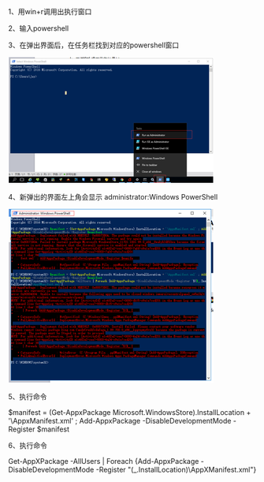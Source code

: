 1、用win+r调用出执行窗口

2、输入powershell

3、在弹出界面后，在任务栏找到对应的powershell窗口

![](Win10应用、Crtana小娜都打不开问题的解决.files/image001.png)

4、新弹出的界面左上角会显示 administrator:Windows PowerShell

![](Win10应用、Crtana小娜都打不开问题的解决.files/image002.png)

5、执行命令

$manifest = (Get-AppxPackage Microsoft.WindowsStore).InstallLocation +
'\AppxManifest.xml' ; Add-AppxPackage -DisableDevelopmentMode -Register
$manifest

6、执行命令

Get-AppXPackage -AllUsers | Foreach {Add-AppxPackage -DisableDevelopmentMode
-Register "$($_.InstallLocation)\AppXManifest.xml"}



